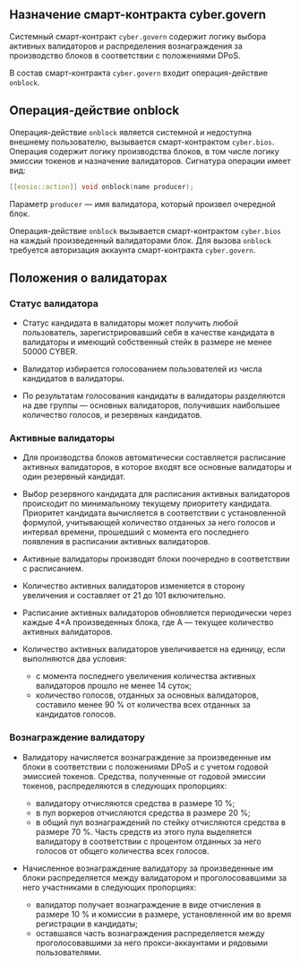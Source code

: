 ﻿
## Назначение смарт-контракта cyber.govern

Системный смарт-контракт `cyber.govern` содержит логику выбора активных валидаторов и распределения вознаграждения за производство блоков в соответствии с положениями DPoS.

В состав смарт-контракта `cyber.govern` входит операция-действие `onblock`.
 
## Операция-действие onblock
Операция-действие `onblock` является системной и недоступна внешнему пользователю, вызывается смарт-контрактом `cyber.bios`. Операция содержит логику производства блоков, в том числе логику эмиссии токенов и назначение валидаторов. Сигнатура операции имеет вид:  

```cpp
[[eosio::action]] void onblock(name producer);
```  
Параметр `producer` — имя валидатора, который произвел очередной блок. 

Операция-действие `onblock` вызывается смарт-контрактом `cyber.bios` на каждый произведенный валидаторами блок. Для вызова `onblock` требуется авторизация аккаунта смарт-контракта `cyber.govern`.  

## Положения о валидаторах 

### Статус валидатора

  * Статус кандидата в валидаторы может получить любой пользователь, зарегистрировавший себя в качестве кандидата в валидаторы и имеющий собственный стейк в размере не менее 50000 CYBER. 

  * Валидатор избирается голосованием пользователей из числа кандидатов в валидаторы.  

  * По результатам голосования кандидаты в валидаторы разделяются на две группы — основных валидаторов, получивших наибольшее количество голосов, и резервных кандидатов.  
 

### Активные валидаторы

  * Для производства блоков автоматически составляется расписание активных валидаторов, в которое входят все основные валидаторы и один резервный кандидат.  

  * Выбор резервного кандидата для расписания активных валидаторов происходит по минимальному текущему приоритету кандидата. Приоритет кандидата вычисляется в соответствии с установленной формулой, учитывающей количество отданных за него голосов и интервал времени, прошедший с момента его последнего появления в расписании активных валидаторов.   

  * Активные валидаторы производят блоки поочередно в соответствии с расписанием.  

  * Количество активных валидаторов изменяется в сторону увеличения и составляет от 21 до 101 включительно.  

  * Расписание активных валидаторов обновляется периодически через каждые 4×A произведенных блока, где A — текущее количество активных валидаторов.  

  * Количество активных валидаторов увеличивается на единицу, если выполняются два условия:  
      * с момента последнего увеличения количества активных валидаторов прошло не менее 14 суток;
      * количество голосов, отданных за основных валидаторов, составило менее 90 % от количества всех отданных за кандидатов голосов.  

### Вознаграждение валидатору

  * Валидатору начисляется вознаграждение за произведенные им блоки в соответствии с положениями DPoS и с учетом годовой эмиссией токенов. Средства, полученные от годовой эмиссии токенов, распределяются в следующих пропорциях:
    * валидатору отчисляются средства в размере 10 %;
    * в пул воркеров отчисляются средства в размере 20 %;
    * в общий пул вознаграждений по стейку отчисляются средства в размере 70 %. Часть средств из этого пула выделяется валидатору в соответствии с процентом отданных за него голосов от общего количества всех голосов.   
 
  * Начисленное вознаграждение валидатору за произведенные им блоки распределяется между валидатором и проголосовавшими за него участниками в следующих пропорциях:
    * валидатор получает вознаграждение в виде отчисления в размере 10 % и комиссии в размере, установленной им во время регистрации в кандидаты;
    * оставшаяся часть вознаграждения распределяется между проголосовавшими за него прокси-аккаунтами и рядовыми  пользователями.
